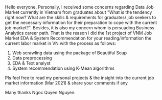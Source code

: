 Hello everyone,
Personally, I received some concerns regarding Data Job Market currently in Vietnam from graduates about "What is the tendency right now? What are the skills & requirements for graduates/ job seekers to get the necessary information for their preparation to cope with the current job market?". Besides, it is also my concern whom is persuading Business Analytics career path. That is the reason I did the 1st project of VNM Job Market EDA & System Recommendation for your reading/information the current labor market in VN with the process as follows:

1. Web scrawling data using the package of Beautiful Soup
2. Data preprocessing 
3. EDA & Text analyst
4. System recommendation using K-Mean algorithms 

Pls feel free to read my personal projects & the insight into the current job market information (Mar 2021) & share your comments if any

Many thanks
Ngoc Quyen Nguyen

